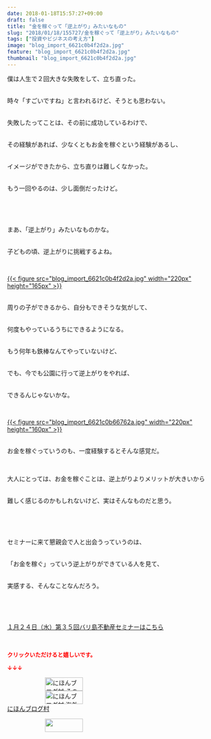 ```yaml
---
date: 2018-01-18T15:57:27+09:00
draft: false
title: "金を稼ぐって「逆上がり」みたいなもの"
slug: "2018/01/18/155727/金を稼ぐって「逆上がり」みたいなもの"
tags: ["投資やビジネスの考え方"]
image: "blog_import_6621c0b4f2d2a.jpg"
feature: "blog_import_6621c0b4f2d2a.jpg"
thumbnail: "blog_import_6621c0b4f2d2a.jpg"
---
```

<p>僕は人生で２回大きな失敗をして、立ち直った。</p><p><br/>時々「すごいですね」と言われるけど、そうとも思わない。</p><p><br/>失敗したってことは、その前に成功しているわけで、</p><p><br/>その経験があれば、少なくともお金を稼ぐという経験があるし、</p><p><br/>イメージができたから、立ち直りは難しくなかった。</p><p><br/>もう一回やるのは、少し面倒だったけど。</p><p> </p><p> </p><p>まあ、「逆上がり」みたいなものかな。</p><p><br/>子どもの頃、逆上がりに挑戦するよね。</p><p> </p><p><a href="blog_import_6621c0b4f2d2a.jpg">{{< figure src="blog_import_6621c0b4f2d2a.jpg" width="220px" height="165px" >}}</a></p><p><br/>周りの子ができるから、自分もできそうな気がして、</p><p><br/>何度もやっているうちにできるようになる。</p><p><br/>もう何年も鉄棒なんてやっていないけど、</p><p><br/>でも、今でも公園に行って逆上がりをやれば、</p><p><br/>できるんじゃないかな。</p><p> </p><p><a href="blog_import_6621c0b66762a.jpg">{{< figure src="blog_import_6621c0b66762a.jpg" width="220px" height="160px" >}}</a></p><p><br/>お金を稼ぐっていうのも、一度経験するとそんな感覚だ。</p><p> </p><p>大人にとっては、お金を稼ぐことは、逆上がりよりメリットが大きいから</p><p><br/>難しく感じるのかもしれないけど、実はそんなものだと思う。</p><p> </p><p> </p><p>セミナーに来て懇親会で人と出会うっていうのは、</p><p><br/>「お金を稼ぐ」っていう逆上がりができている人を見て、</p><p><br/>実感する、そんなことなんだろう。</p><p> </p><p> </p><p><a href="iin.co.jp" target="_blank">１月２４日（水）第３５回バリ島不動産セミナーはこちら</a></p><p> </p><p><font color="#ff0000" size="2"><strong>クリックいただけると嬉しいです。</strong></font></p><p><font color="#ff0000" size="2"><strong>↓↓↓</strong></font></p><p><a href="ranking.html?p_cid=01260127" id="&amp;blogmura_banner" target="_blank"><img alt="にほんブログ村 その他生活ブログ 不動産投資へ" border="0" height="31" src="data:image/svg+xml;charset=utf-8,%3Csvg%20xmlns%3D%22http%3A%2F%2Fwww.w3.org%2F2000%2Fsvg%22%20title%3D%22Placeholder%20for%20Images%22%20role%3D%22presentation%22%20viewBox%3D%220%200%2088%2031%22%20%2F%3E" width="88" data-src="https://img-proxy.blog-video.jp/images?url=http%3A%2F%2Flife.blogmura.com%2Fhudousantoushi%2Fimg%2Fhudousantoushi88_31.gif" style="aspect-ratio: auto 88 / 31;"/><noscript><img alt="にほんブログ村 その他生活ブログ 不動産投資へ" border="0" height="31" src="https://img-proxy.blog-video.jp/images?url=http%3A%2F%2Flife.blogmura.com%2Fhudousantoushi%2Fimg%2Fhudousantoushi88_31.gif" width="88"></noscript></a><br/><a href="ranking.html?p_cid=01260127" target="_blank"><img alt="にほんブログ村 海外生活ブログ バリ島情報へ" border="0" height="31" src="data:image/svg+xml;charset=utf-8,%3Csvg%20xmlns%3D%22http%3A%2F%2Fwww.w3.org%2F2000%2Fsvg%22%20title%3D%22Placeholder%20for%20Images%22%20role%3D%22presentation%22%20viewBox%3D%220%200%2088%2031%22%20%2F%3E" width="88" data-src="https://img-proxy.blog-video.jp/images?url=http%3A%2F%2Foverseas.blogmura.com%2Fbali%2Fimg%2Fbali88_31.gif" style="aspect-ratio: auto 88 / 31;"/><noscript><img alt="にほんブログ村 海外生活ブログ バリ島情報へ" border="0" height="31" src="https://img-proxy.blog-video.jp/images?url=http%3A%2F%2Foverseas.blogmura.com%2Fbali%2Fimg%2Fbali88_31.gif" width="88"></noscript></a><br/><a href="ranking.html?p_cid=01260127" target="_blank">にほんブログ村</a></p><p><a href="link.php?1804582" title="人気ブログランキングへ"><img border="0" height="31" src="data:image/svg+xml;charset=utf-8,%3Csvg%20xmlns%3D%22http%3A%2F%2Fwww.w3.org%2F2000%2Fsvg%22%20title%3D%22Placeholder%20for%20Images%22%20role%3D%22presentation%22%20viewBox%3D%220%200%2088%2031%22%20%2F%3E" width="88" data-src="https://blog.with2.net/img/banner/banner_22.gif" style="aspect-ratio: auto 88 / 31;"/><noscript><img border="0" height="31" src="https://blog.with2.net/img/banner/banner_22.gif" width="88"></noscript></a></p><p> </p>


